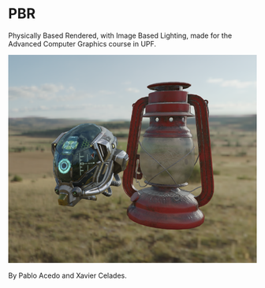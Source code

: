 # PBR

Physically Based Rendered, with Image Based Lighting, made for the Advanced Computer Graphics course in UPF.

![alt_text](https://github.com/PabloAcedo/PBR/blob/main/Images/pbr_1.PNG)

By Pablo Acedo and Xavier Celades.
